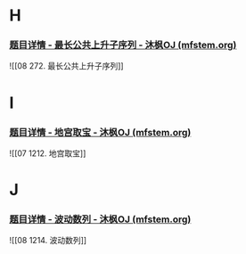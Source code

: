 # H
### [题目详情 - 最长公共上升子序列 - 沐枫OJ (mfstem.org)](https://www.mfstem.org/p/1324?tid=63b6b08e485e4d04afcdd0d6)
![[08 272. 最长公共上升子序列]]
# I
### [题目详情 - 地宫取宝 - 沐枫OJ (mfstem.org)](https://www.mfstem.org/p/1799?tid=63b6b08e485e4d04afcdd0d6)
![[07 1212. 地宫取宝]]

# J
### [题目详情 - 波动数列 - 沐枫OJ (mfstem.org)](https://www.mfstem.org/p/1800?tid=63b6b08e485e4d04afcdd0d6)
![[08 1214. 波动数列]]